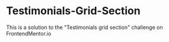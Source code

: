 # Testimonials-Grid-Section
This is a solution to the "Testimonials grid section" challenge on FrontendMentor.io
